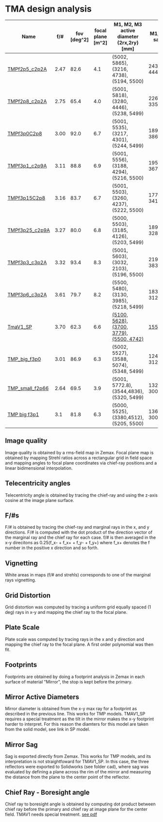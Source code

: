 # TMA design analysis

|Name         | f/# | fov [deg^2] | focal plane [m^2] | M1, M2, M3 active diameter (2rx,2ry)[mm] | M1, M2, M3 sag[mm]| cr-boresight angle [deg] |
| ---| --- |--- |--- | --- | --- | --- |
[TMPf2p5_c2p2A](20200611_RH_TMPf2p5_c2p2A) |2.47 |82.6 |4.1| (5002, 5865), (3216, 4738), (5194, 5500)|243, 444,445| 15.5|
[TMPf2p8_c2p2A](20200611_RH_TMPf2p8_c2p2A) |2.75 |65.4 |4.0| (5001, 5818), (3280, 4446), (5238, 5499)|226, 335,348| 13.6|  
[TMPf3p0C2p8](20200617_RH_TMPf3p0C2p8)   |3.00 |92.0 |6.7| (5001, 5535), (3217, 4301), (5244, 5499)|189, 330, 386| 17.5|  
[TMPf3p1_c2p9A](20200611_RH_TMPf3p1_c2p9A) |3.11 |88.8 |6.9| (5001, 5556), (3188, 4294), (5216, 5500)|195, 336, 367| 16.5|
[TMPf3p15C2p8](20200617_RH_TMPf3p15C2p8)  |3.16 |83.7 |6.7| (5001, 5503), (3260, 4237), (5222, 5500)|177, 283, 341| 12.9|
[TMPf3p25_c2p9A](20200611_RH_TMPf3p25_c2p9A)|3.27 |80.0 |6.8| (5000, 5503), (3185, 4126), (5203, 5499)|189, 289, 328| 14.1|
[TMPf3p3_c3p2A](20200611_RH_TMPf3p3_c3p2A) |3.32 |93.4 |8.3| (5001, 5603), (3032, 2103), (5196, 5500)|219, 278, 383| 20.4| 
[TMPf3p6_c3p2A](20200611_RH_TMPf3p6_c3p2A) |3.61 |79.7 |8.2| (5500, 5480), (3130, 3985), (5218, 5499)|183, 275, 312| 15.5|
[TmaV1_SP](TmaV1_SP)      |3.70 |62.3 |6.6| [(5100, 5628), (3700, 3779), (5500, 4742)](https://github.com/patogallardo/zemax_tools/blob/master/design_analysis/TmaV1_SP/cad/TmaV1x.PDF)|[155,133,249](https://github.com/patogallardo/zemax_tools/blob/master/design_analysis/TmaV1_SP/cad/TmaV1x.PDF)| 9.95|
[TMP_big_f3p0](20200621_RH_TMP_Big_f3p00) |3.01 |86.9 |6.3| (5002, 5527), (3588, 5074), (5348, 5499)|124, 145, 312| 10.8|
[TMP_small_f2p66](20200621_RH_TMP_Small_f2p66)|2.64| 69.5| 3.9| (5001, 5772.8), (3544,4836), (5320, 5499)| 132, 142, 300| 8,3|
[TMP big f3p1](20200623_RH_TMP_Big_F3p10)     |3.1 | 81.8| 6.3| (5000, 5525), (3380,4512), (5205, 5500)| 136, 149, 300 | 11.6|

## Image quality
Image quality is obtained by a rms-field map in Zemax. Focal plane map is obtained by mapping Strehl ratios across a rectangular grid in field space and mapping angles to focal plane coordinates via chief-ray positions and a linear bidimensional interpolation.
## Telecentricity angles
Telecentricity angle is obtained by tracing the chief-ray and using the z-axis cosine at the image plane surface.
## F/#s
F/# is obtained by tracing the chief-ray and marginal rays in the x, and y directions. F/# is computed with the dot product of the direction vector of the marginal ray and the chief ray for each case. f/# is then averaged in the x-y direcitons as 0.25(f_x- + f_x+ + f_y- + f_y+) where f_x+ denotes the f number in the positive x direction and so forth.
## Vignetting
White areas in maps (f/# and strehls) corresponds to one of the marginal rays vignetting.
## Grid Distortion
Grid distortion was computed by tracing a uniform grid equally spaced (1 deg) rays in x-y and mapping the chief ray to the focal plane.
## Plate Scale
Plate scale was computed by tracing rays in the x and y direction and mapping the chief ray to the focal plane. A first order polynomial was then fit.
## Footprints
Footprints are obtained by doing a footprint analysis in Zemax in each surface of material "Mirror", the stop is kept before the primary.
## Mirror Active Diameters
Mirror diameter is obtained from the x-y max ray for a footprint as described in the previous line. This works for TMP models. TMAV1_SP requires a special treatment as the tilt in the mirror makes the x-y footprint harder to interpret. For this reason the diamters for this model are taken from the solid model, see link in SP model.
## Mirror Sag
Sag is exported directly from Zemax. This works for TMP models, and its interpretation is not straightfoward for TMAV1_SP. In this case, the three reflectors were exported to Solidworks (see folder cad), where sag was evaluated by defining a plane across the rim of the mirror and measuring the distance from the plane to the center point of the reflector.
## Chief Ray - Boresight angle
Chief ray to boresight angle is obtained by computing dot product between chief ray before the primary and chief ray at image plane for the center field. TMAV1 needs special treatment. [see pdf](https://github.com/patogallardo/zemax_tools/blob/master/ZOS_API_scripts/misc/Chief_ray_boresight-focal_plane_angle.pdf)
